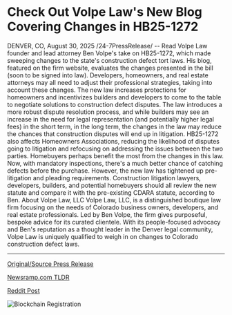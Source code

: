 # Check Out Volpe Law's New Blog Covering Changes in HB25-1272

DENVER, CO, August 30, 2025 /24-7PressRelease/ -- Read Volpe Law founder and lead attorney Ben Volpe's take on HB25-1272, which made sweeping changes to the state's construction defect tort laws. His blog, featured on the firm website, evaluates the changes presented in the bill (soon to be signed into law). Developers, homeowners, and real estate attorneys may all need to adjust their professional strategies, taking into account these changes.  The new law increases protections for homeowners and incentivizes builders and developers to come to the table to negotiate solutions to construction defect disputes. The law introduces a more robust dispute resolution process, and while builders may see an increase in the need for legal representation (and potentially higher legal fees) in the short term, in the long term, the changes in the law may reduce the chances that construction disputes will end up in litigation.  HB25-1272 also affects Homeowners Associations, reducing the likelihood of disputes going to litigation and refocusing on addressing the issues between the two parties. Homebuyers perhaps benefit the most from the changes in this law. Now, with mandatory inspections, there's a much better chance of catching defects before the purchase. However, the new law has tightened up pre-litigation and pleading requirements.  Construction litigation lawyers, developers, builders, and potential homebuyers should all review the new statute and compare it with the pre-existing CDARA statute, according to Ben.  About Volpe Law, LLC  Volpe Law, LLC, is a distinguished boutique law firm focusing on the needs of Colorado business owners, developers, and real estate professionals. Led by Ben Volpe, the firm gives purposeful, bespoke advice for its curated clientele. With its people-focused advocacy and Ben's reputation as a thought leader in the Denver legal community, Volpe Law is uniquely qualified to weigh in on changes to Colorado construction defect laws. 

---

[Original/Source Press Release](https://www.24-7pressrelease.com/press-release/526344/check-out-volpe-laws-new-blog-covering-changes-in-hb25-1272)
                    

[Newsramp.com TLDR](https://newsramp.com/curated-news/colorado-construction-defect-law-overhaul-new-protections-and-procedures/6c74e49a556db7b591564c010d5172cf) 

 



[Reddit Post](https://www.reddit.com/r/RealEstate_NewsRamp/comments/1n3vee7/colorado_construction_defect_law_overhaul_new/) 



![Blockchain Registration](https://cdn.newsramp.app/24-7PressRelease/qrcode/258/30/voltsxjR.webp)